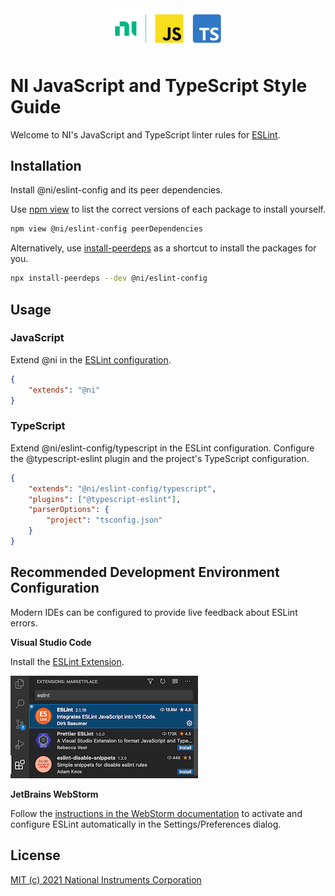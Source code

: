 <div align="center">
    <div>
        <!-- Load images from raw.githubusercontent.com to enable image rendering when viewed from https://www.npmjs.com/package/@ni/eslint-config -->
        <img src="https://raw.githubusercontent.com/ni/javascript-styleguide/HEAD/resources/logo.svg" alt="JavaScript, TypeScript, and NI logo" width="200px">
    </div>
</div>

# NI JavaScript and TypeScript Style Guide
Welcome to NI's JavaScript and TypeScript linter rules for [ESLint](https://eslint.org/docs/user-guide/getting-started).

## Installation

Install @ni/eslint-config and its peer dependencies.

Use [npm view](https://docs.npmjs.com/cli/view.html) to list the correct versions of each package to install yourself.

```bash
npm view @ni/eslint-config peerDependencies
```

Alternatively, use [install-peerdeps](https://www.npmjs.com/package/install-peerdeps) as a shortcut to install the packages for you.

```bash
npx install-peerdeps --dev @ni/eslint-config
```

## Usage

### JavaScript

Extend @ni in the [ESLint configuration](https://eslint.org/docs/user-guide/configuring/configuration-files#configuration-file-formats).

```json
{
    "extends": "@ni"
}
```

### TypeScript

Extend @ni/eslint-config/typescript in the ESLint configuration. Configure the @typescript-eslint plugin and the project's TypeScript configuration.

```json
{
    "extends": "@ni/eslint-config/typescript",
    "plugins": ["@typescript-eslint"],
    "parserOptions": {
        "project": "tsconfig.json"
    }
}
```

## Recommended Development Environment Configuration
Modern IDEs can be configured to provide live feedback about ESLint errors.

**Visual Studio Code**

Install the [ESLint Extension](https://marketplace.visualstudio.com/items?itemName=dbaeumer.vscode-eslint).

![VSCode Extension](https://raw.githubusercontent.com/ni/javascript-styleguide/HEAD/resources/VSCodeESLintExtension.png)

**JetBrains WebStorm**

Follow the [instructions in the WebStorm documentation](https://www.jetbrains.com/help/webstorm/eslint.html#ws_js_eslint_activate) to activate and configure ESLint automatically in the Settings/Preferences dialog.


## License

[MIT (c) 2021 National Instruments Corporation](./LICENSE)
